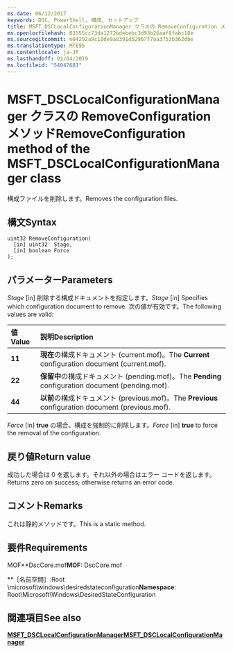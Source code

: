 ```yaml
---
ms.date: 06/12/2017
keywords: DSC, PowerShell, 構成, セットアップ
title: MSFT_DSCLocalConfigurationManager クラスの RemoveConfiguration メソッド
ms.openlocfilehash: 03555cc73da1272bdebebc3d93b26aaf8fabc18e
ms.sourcegitcommit: e04292a9c10de9a8391d529b7f7aa3753b362dbe
ms.translationtype: MTE95
ms.contentlocale: ja-JP
ms.lasthandoff: 01/04/2019
ms.locfileid: "54047681"
---
```

# <a name="removeconfiguration-method-of-the-msftdsclocalconfigurationmanager-class"></a><span data-ttu-id="b4d5e-103">MSFT_DSCLocalConfigurationManager クラスの RemoveConfiguration メソッド</span><span class="sxs-lookup"><span data-stu-id="b4d5e-103">RemoveConfiguration method of the MSFT_DSCLocalConfigurationManager class</span></span>

<span data-ttu-id="b4d5e-104">構成ファイルを削除します。</span><span class="sxs-lookup"><span data-stu-id="b4d5e-104">Removes the configuration files.</span></span>

## <a name="syntax"></a><span data-ttu-id="b4d5e-105">構文</span><span class="sxs-lookup"><span data-stu-id="b4d5e-105">Syntax</span></span>

```mof
uint32 RemoveConfiguration(
  [in] uint32  Stage,
  [in] boolean Force
);
```

## <a name="parameters"></a><span data-ttu-id="b4d5e-106">パラメーター</span><span class="sxs-lookup"><span data-stu-id="b4d5e-106">Parameters</span></span>

<span data-ttu-id="b4d5e-107">*Stage* \[in\] 削除する構成ドキュメントを指定します。</span><span class="sxs-lookup"><span data-stu-id="b4d5e-107">*Stage* \[in\] Specifies which configuration document to remove.</span></span> <span data-ttu-id="b4d5e-108">次の値が有効です。</span><span class="sxs-lookup"><span data-stu-id="b4d5e-108">The following values are valid:</span></span>

|<span data-ttu-id="b4d5e-109">値</span><span class="sxs-lookup"><span data-stu-id="b4d5e-109">Value</span></span> |<span data-ttu-id="b4d5e-110">説明</span><span class="sxs-lookup"><span data-stu-id="b4d5e-110">Description</span></span> |
|:--- |:---|
|<span data-ttu-id="b4d5e-111">**1**</span><span class="sxs-lookup"><span data-stu-id="b4d5e-111">**1**</span></span> | <span data-ttu-id="b4d5e-112">**現在**の構成ドキュメント (current.mof)。</span><span class="sxs-lookup"><span data-stu-id="b4d5e-112">The **Current** configuration document (current.mof).</span></span> |
|<span data-ttu-id="b4d5e-113">**2**</span><span class="sxs-lookup"><span data-stu-id="b4d5e-113">**2**</span></span> | <span data-ttu-id="b4d5e-114">**保留中**の構成ドキュメント (pending.mof)。</span><span class="sxs-lookup"><span data-stu-id="b4d5e-114">The **Pending** configuration document (pending.mof).</span></span>  |
|<span data-ttu-id="b4d5e-115">**4**</span><span class="sxs-lookup"><span data-stu-id="b4d5e-115">**4**</span></span> | <span data-ttu-id="b4d5e-116">**以前**の構成ドキュメント (previous.mof)。</span><span class="sxs-lookup"><span data-stu-id="b4d5e-116">The **Previous** configuration document (previous.mof).</span></span> |

<span data-ttu-id="b4d5e-117">*Force* \[in\] **true** の場合、構成を強制的に削除します。</span><span class="sxs-lookup"><span data-stu-id="b4d5e-117">*Force* \[in\] **true** to force the removal of the configuration.</span></span>

## <a name="return-value"></a><span data-ttu-id="b4d5e-118">戻り値</span><span class="sxs-lookup"><span data-stu-id="b4d5e-118">Return value</span></span>

<span data-ttu-id="b4d5e-119">成功した場合は 0 を返します。それ以外の場合はエラー コードを返します。</span><span class="sxs-lookup"><span data-stu-id="b4d5e-119">Returns zero on success; otherwise returns an error code.</span></span>

## <a name="remarks"></a><span data-ttu-id="b4d5e-120">コメント</span><span class="sxs-lookup"><span data-stu-id="b4d5e-120">Remarks</span></span>

<span data-ttu-id="b4d5e-121">これは静的メソッドです。</span><span class="sxs-lookup"><span data-stu-id="b4d5e-121">This is a static method.</span></span>

## <a name="requirements"></a><span data-ttu-id="b4d5e-122">要件</span><span class="sxs-lookup"><span data-stu-id="b4d5e-122">Requirements</span></span>

<span data-ttu-id="b4d5e-123">MOF\*\*DscCore.mof</span><span class="sxs-lookup"><span data-stu-id="b4d5e-123">**MOF:** DscCore.mof</span></span>

<span data-ttu-id="b4d5e-124">\*\*［名前空間］:Root \microsoft\windows\desiredstateconfiguration</span><span class="sxs-lookup"><span data-stu-id="b4d5e-124">**Namespace**: Root\Microsoft\Windows\DesiredStateConfiguration</span></span>

## <a name="see-also"></a><span data-ttu-id="b4d5e-125">関連項目</span><span class="sxs-lookup"><span data-stu-id="b4d5e-125">See also</span></span>

[<span data-ttu-id="b4d5e-126">**MSFT_DSCLocalConfigurationManager**</span><span class="sxs-lookup"><span data-stu-id="b4d5e-126">**MSFT_DSCLocalConfigurationManager**</span></span>](msft-dsclocalconfigurationmanager.md)